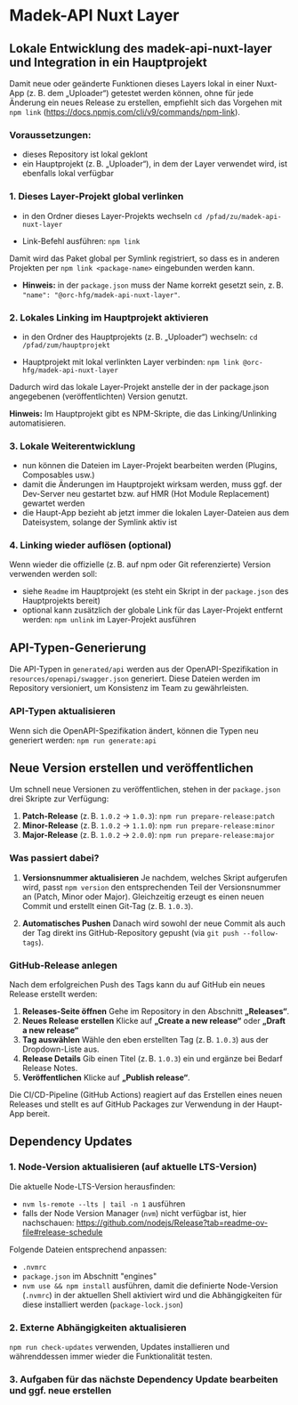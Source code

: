 # Madek-API Nuxt Layer

## Lokale Entwicklung des madek-api-nuxt-layer und Integration in ein Hauptprojekt

Damit neue oder geänderte Funktionen dieses Layers lokal in einer Nuxt-App (z. B. dem „Uploader“) getestet werden können, ohne für jede Änderung ein neues Release zu erstellen, empfiehlt sich das Vorgehen mit `npm link` (https://docs.npmjs.com/cli/v9/commands/npm-link).

### Voraussetzungen:
- dieses Repository ist lokal geklont
- ein Hauptprojekt (z. B. „Uploader“), in dem der Layer verwendet wird, ist ebenfalls lokal verfügbar

### 1. Dieses Layer-Projekt global verlinken
- in den Ordner dieses Layer-Projekts wechseln
`cd /pfad/zu/madek-api-nuxt-layer`

- Link-Befehl ausführen:
`npm link`

Damit wird das Paket global per Symlink registriert, so dass es in anderen Projekten per `npm link <package-name>` eingebunden werden kann.
-	**Hinweis:** in der `package.json` muss der Name korrekt gesetzt sein, z. B. `"name": "@orc-hfg/madek-api-nuxt-layer"`.

### 2. Lokales Linking im Hauptprojekt aktivieren
- in den Ordner des Hauptprojekts (z. B. „Uploader“) wechseln:
`cd /pfad/zum/hauptprojekt`

- Hauptprojekt mit lokal verlinkten Layer verbinden:
`npm link @orc-hfg/madek-api-nuxt-layer`

Dadurch wird das lokale Layer-Projekt anstelle der in der package.json angegebenen (veröffentlichten) Version genutzt.

**Hinweis:** Im Hauptprojekt gibt es NPM-Skripte, die das Linking/Unlinking automatisieren.

### 3. Lokale Weiterentwicklung
- nun können die Dateien im Layer-Projekt bearbeiten werden (Plugins, Composables usw.)
- damit die Änderungen im Hauptprojekt wirksam werden, muss ggf. der Dev-Server neu gestartet bzw. auf HMR (Hot Module Replacement) gewartet werden
- die Haupt-App bezieht ab jetzt immer die lokalen Layer-Dateien aus dem Dateisystem, solange der Symlink aktiv ist

### 4. Linking wieder auflösen (optional)
Wenn wieder die offizielle (z. B. auf npm oder Git referenzierte) Version verwenden werden soll:

- siehe `Readme` im Hauptprojekt (es steht ein Skript in der `package.json` des Hauptprojekts bereit)
- optional kann zusätzlich der globale Link für das Layer-Projekt entfernt werden: `npm unlink` im Layer-Projekt ausführen

## API-Typen-Generierung

Die API-Typen in `generated/api` werden aus der OpenAPI-Spezifikation in `resources/openapi/swagger.json` generiert. Diese Dateien werden im Repository versioniert, um Konsistenz im Team zu gewährleisten.

### API-Typen aktualisieren

Wenn sich die OpenAPI-Spezifikation ändert, können die Typen neu generiert werden: `npm run generate:api`

## Neue Version erstellen und veröffentlichen
Um schnell neue Versionen zu veröffentlichen, stehen in der `package.json` drei Skripte zur Verfügung:

1. **Patch-Release** (z. B. `1.0.2` → `1.0.3`): `npm run prepare-release:patch`
2. **Minor-Release** (z. B. `1.0.2` → `1.1.0`): `npm run prepare-release:minor`
3. **Major-Release** (z. B. `1.0.2` → `2.0.0`): `npm run prepare-release:major`

### Was passiert dabei?

1. **Versionsnummer aktualisieren**
Je nachdem, welches Skript aufgerufen wird, passt `npm version` den entsprechenden Teil der Versionsnummer an (Patch, Minor oder Major).
Gleichzeitig erzeugt es einen neuen Commit und erstellt einen Git-Tag (z. B. `1.0.3`).

2. **Automatisches Pushen**
Danach wird sowohl der neue Commit als auch der Tag direkt ins GitHub-Repository gepusht (via `git push --follow-tags`).

### GitHub-Release anlegen

Nach dem erfolgreichen Push des Tags kann du auf GitHub ein neues Release erstellt werden:

1. **Releases-Seite öffnen**
Gehe im Repository in den Abschnitt **„Releases“**.
2. **Neues Release erstellen**
Klicke auf **„Create a new release“** oder **„Draft a new release“**
1. **Tag auswählen**
Wähle den eben erstellten Tag (z. B. `1.0.3`) aus der Dropdown-Liste aus.
1. **Release Details**
Gib einen Titel (z. B. `1.0.3`) ein und ergänze bei Bedarf Release Notes.
1. **Veröffentlichen**
Klicke auf **„Publish release“**.

Die CI/CD-Pipeline (GitHub Actions) reagiert auf das Erstellen eines neuen Releases und stellt es auf GitHub Packages zur Verwendung in der Haupt-App bereit.

## Dependency Updates

### 1. Node-Version aktualisieren (auf aktuelle LTS-Version)

Die aktuelle Node-LTS-Version herausfinden:
- `nvm ls-remote --lts | tail -n 1` ausführen
- falls der Node Version Manager (`nvm`) nicht verfügbar ist, hier nachschauen: https://github.com/nodejs/Release?tab=readme-ov-file#release-schedule

Folgende Dateien entsprechend anpassen:
- `.nvmrc`
- `package.json` im Abschnitt "engines"
- `nvm use && npm install` ausführen, damit die definierte Node-Version (`.nvmrc`) in der aktuellen Shell aktiviert wird und die Abhängigkeiten für diese installiert werden (`package-lock.json`)

### 2. Externe Abhängigkeiten aktualisieren

`npm run check-updates` verwenden, Updates installieren und währenddessen immer wieder die Funktionalität testen.

### 3. Aufgaben für das nächste Dependency Update bearbeiten und ggf. neue erstellen
